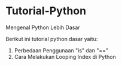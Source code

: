 # Tutorial-Python
Mengenal Python Lebih Dasar

Berikut ini tutorial python dasar yaitu:

1. Perbedaan Penggunaan "is" dan "=="
2. Cara Melakukan Looping Index di Python
